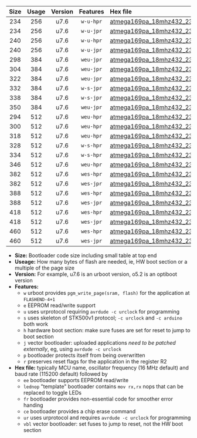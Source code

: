 |Size|Usage|Version|Features|Hex file|
|:-:|:-:|:-:|:-:|:--|
|234|256|u7.6|`w-u-hpr`|[atmega169pa_18mhz432_230400bps_ur.hex](https://raw.githubusercontent.com/stefanrueger/urboot/main/atmega169pa_18mhz432_230400bps_ur.hex)|
|234|256|u7.6|`w-u-jpr`|[atmega169pa_18mhz432_230400bps_ur_vbl.hex](https://raw.githubusercontent.com/stefanrueger/urboot/main/atmega169pa_18mhz432_230400bps_ur_vbl.hex)|
|240|256|u7.6|`w-u-hpr`|[atmega169pa_18mhz432_230400bps_lednop_ur.hex](https://raw.githubusercontent.com/stefanrueger/urboot/main/atmega169pa_18mhz432_230400bps_lednop_ur.hex)|
|240|256|u7.6|`w-u-jpr`|[atmega169pa_18mhz432_230400bps_lednop_ur_vbl.hex](https://raw.githubusercontent.com/stefanrueger/urboot/main/atmega169pa_18mhz432_230400bps_lednop_ur_vbl.hex)|
|298|384|u7.6|`weu-jpr`|[atmega169pa_18mhz432_230400bps_ee_ur_vbl.hex](https://raw.githubusercontent.com/stefanrueger/urboot/main/atmega169pa_18mhz432_230400bps_ee_ur_vbl.hex)|
|304|384|u7.6|`weu-jpr`|[atmega169pa_18mhz432_230400bps_ee_lednop_ur_vbl.hex](https://raw.githubusercontent.com/stefanrueger/urboot/main/atmega169pa_18mhz432_230400bps_ee_lednop_ur_vbl.hex)|
|322|384|u7.6|`weu-jpr`|[atmega169pa_18mhz432_230400bps_ee_lednop_fr_ur_vbl.hex](https://raw.githubusercontent.com/stefanrueger/urboot/main/atmega169pa_18mhz432_230400bps_ee_lednop_fr_ur_vbl.hex)|
|332|384|u7.6|`w-s-jpr`|[atmega169pa_18mhz432_230400bps_vbl.hex](https://raw.githubusercontent.com/stefanrueger/urboot/main/atmega169pa_18mhz432_230400bps_vbl.hex)|
|338|384|u7.6|`w-s-jpr`|[atmega169pa_18mhz432_230400bps_lednop_vbl.hex](https://raw.githubusercontent.com/stefanrueger/urboot/main/atmega169pa_18mhz432_230400bps_lednop_vbl.hex)|
|350|384|u7.6|`weu-jpr`|[atmega169pa_18mhz432_230400bps_ee_lednop_fr_ce_ur_vbl.hex](https://raw.githubusercontent.com/stefanrueger/urboot/main/atmega169pa_18mhz432_230400bps_ee_lednop_fr_ce_ur_vbl.hex)|
|294|512|u7.6|`weu-hpr`|[atmega169pa_18mhz432_230400bps_ee_ur.hex](https://raw.githubusercontent.com/stefanrueger/urboot/main/atmega169pa_18mhz432_230400bps_ee_ur.hex)|
|300|512|u7.6|`weu-hpr`|[atmega169pa_18mhz432_230400bps_ee_lednop_ur.hex](https://raw.githubusercontent.com/stefanrueger/urboot/main/atmega169pa_18mhz432_230400bps_ee_lednop_ur.hex)|
|318|512|u7.6|`weu-hpr`|[atmega169pa_18mhz432_230400bps_ee_lednop_fr_ur.hex](https://raw.githubusercontent.com/stefanrueger/urboot/main/atmega169pa_18mhz432_230400bps_ee_lednop_fr_ur.hex)|
|328|512|u7.6|`w-s-hpr`|[atmega169pa_18mhz432_230400bps.hex](https://raw.githubusercontent.com/stefanrueger/urboot/main/atmega169pa_18mhz432_230400bps.hex)|
|334|512|u7.6|`w-s-hpr`|[atmega169pa_18mhz432_230400bps_lednop.hex](https://raw.githubusercontent.com/stefanrueger/urboot/main/atmega169pa_18mhz432_230400bps_lednop.hex)|
|346|512|u7.6|`weu-hpr`|[atmega169pa_18mhz432_230400bps_ee_lednop_fr_ce_ur.hex](https://raw.githubusercontent.com/stefanrueger/urboot/main/atmega169pa_18mhz432_230400bps_ee_lednop_fr_ce_ur.hex)|
|382|512|u7.6|`wes-hpr`|[atmega169pa_18mhz432_230400bps_ee.hex](https://raw.githubusercontent.com/stefanrueger/urboot/main/atmega169pa_18mhz432_230400bps_ee.hex)|
|382|512|u7.6|`wes-jpr`|[atmega169pa_18mhz432_230400bps_ee_vbl.hex](https://raw.githubusercontent.com/stefanrueger/urboot/main/atmega169pa_18mhz432_230400bps_ee_vbl.hex)|
|388|512|u7.6|`wes-hpr`|[atmega169pa_18mhz432_230400bps_ee_lednop.hex](https://raw.githubusercontent.com/stefanrueger/urboot/main/atmega169pa_18mhz432_230400bps_ee_lednop.hex)|
|388|512|u7.6|`wes-jpr`|[atmega169pa_18mhz432_230400bps_ee_lednop_vbl.hex](https://raw.githubusercontent.com/stefanrueger/urboot/main/atmega169pa_18mhz432_230400bps_ee_lednop_vbl.hex)|
|418|512|u7.6|`wes-hpr`|[atmega169pa_18mhz432_230400bps_ee_lednop_fr.hex](https://raw.githubusercontent.com/stefanrueger/urboot/main/atmega169pa_18mhz432_230400bps_ee_lednop_fr.hex)|
|418|512|u7.6|`wes-jpr`|[atmega169pa_18mhz432_230400bps_ee_lednop_fr_vbl.hex](https://raw.githubusercontent.com/stefanrueger/urboot/main/atmega169pa_18mhz432_230400bps_ee_lednop_fr_vbl.hex)|
|460|512|u7.6|`wes-hpr`|[atmega169pa_18mhz432_230400bps_ee_lednop_fr_ce.hex](https://raw.githubusercontent.com/stefanrueger/urboot/main/atmega169pa_18mhz432_230400bps_ee_lednop_fr_ce.hex)|
|460|512|u7.6|`wes-jpr`|[atmega169pa_18mhz432_230400bps_ee_lednop_fr_ce_vbl.hex](https://raw.githubusercontent.com/stefanrueger/urboot/main/atmega169pa_18mhz432_230400bps_ee_lednop_fr_ce_vbl.hex)|

- **Size:** Bootloader code size including small table at top end
- **Useage:** How many bytes of flash are needed, ie, HW boot section or a multiple of the page size
- **Version:** For example, u7.6 is an urboot version, o5.2 is an optiboot version
- **Features:**
  + `w` urboot provides `pgm_write_page(sram, flash)` for the application at `FLASHEND-4+1`
  + `e` EEPROM read/write support
  + `u` uses urprotocol requiring `avrdude -c urclock` for programming
  + `s` uses skeleton of STK500v1 protocol; `-c urclock` and `-c arduino` both work
  + `h` hardware boot section: make sure fuses are set for reset to jump to boot section
  + `j` vector bootloader: uploaded applications *need to be patched externally*, eg, using `avrdude -c urclock`
  + `p` bootloader protects itself from being overwritten
  + `r` preserves reset flags for the application in the register R2
- **Hex file:** typically MCU name, oscillator frequency (16 MHz default) and baud rate (115200 default) followed by
  + `ee` bootloader supports EEPROM read/write
  + `lednop` "template" bootloader contains `mov rx,rx` nops that can be replaced to toggle LEDs
  + `fr` bootloader provides non-essential code for smoother error handing
  + `ce` bootloader provides a chip erase command
  + `ur` uses urprotocol and requires `avrdude -c urclock` for programming
  + `vbl` vector bootloader: set fuses to jump to reset, not the HW boot section
